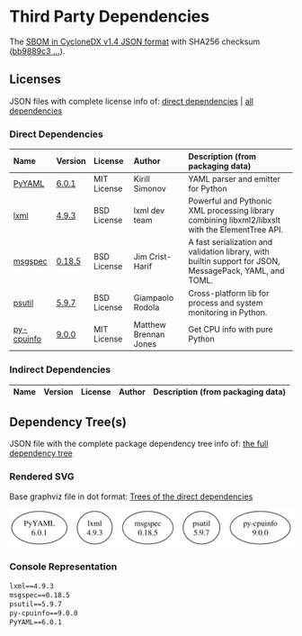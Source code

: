 # Third Party Dependencies

<!--[[[fill sbom_sha256()]]]-->
The [SBOM in CycloneDX v1.4 JSON format](https://git.sr.ht/~sthagen/taksonomia/blob/default/etc/sbom/cdx.json) with SHA256 checksum ([bb9889c3 ...](https://git.sr.ht/~sthagen/taksonomia/blob/default/etc/sbom/cdx.json.sha256 "sha256:bb9889c31442c332757f3d6c47cede8a4d0c8b1c86856c9f2151f0e85eac7fcc")).
<!--[[[end]]] (checksum: baf359ee3c38309fc630dae45757bc1f)-->
## Licenses 

JSON files with complete license info of: [direct dependencies](direct-dependency-licenses.json) | [all dependencies](all-dependency-licenses.json)

### Direct Dependencies

<!--[[[fill direct_dependencies_table()]]]-->
| Name                                                  | Version                                             | License     | Author                | Description (from packaging data)                                                                        |
|:------------------------------------------------------|:----------------------------------------------------|:------------|:----------------------|:---------------------------------------------------------------------------------------------------------|
| [PyYAML](https://pyyaml.org/)                         | [6.0.1](https://pypi.org/project/PyYAML/6.0.1/)     | MIT License | Kirill Simonov        | YAML parser and emitter for Python                                                                       |
| [lxml](https://lxml.de/)                              | [4.9.3](https://pypi.org/project/lxml/4.9.3/)       | BSD License | lxml dev team         | Powerful and Pythonic XML processing library combining libxml2/libxslt with the ElementTree API.         |
| [msgspec](https://jcristharif.com/msgspec/)           | [0.18.5](https://pypi.org/project/msgspec/0.18.5/)  | BSD License | Jim Crist-Harif       | A fast serialization and validation library, with builtin support for JSON, MessagePack, YAML, and TOML. |
| [psutil](https://github.com/giampaolo/psutil)         | [5.9.7](https://pypi.org/project/psutil/5.9.7/)     | BSD License | Giampaolo Rodola      | Cross-platform lib for process and system monitoring in Python.                                          |
| [py-cpuinfo](https://github.com/workhorsy/py-cpuinfo) | [9.0.0](https://pypi.org/project/py-cpuinfo/9.0.0/) | MIT License | Matthew Brennan Jones | Get CPU info with pure Python                                                                            |
<!--[[[end]]] (checksum: 62c99e5e609ba834dd5269e93284acb3)-->

### Indirect Dependencies

<!--[[[fill indirect_dependencies_table()]]]-->
| Name | Version | License | Author | Description (from packaging data) |
|:-----|:--------|:--------|:-------|:----------------------------------|
<!--[[[end]]] (checksum: 8a87b89207db0be2864af66f9266660c)-->

## Dependency Tree(s)

JSON file with the complete package dependency tree info of: [the full dependency tree](package-dependency-tree.json)

### Rendered SVG

Base graphviz file in dot format: [Trees of the direct dependencies](package-dependency-tree.dot.txt)

<img src="./package-dependency-tree.svg" alt="Trees of the direct dependencies" title="Trees of the direct dependencies"/>

### Console Representation

<!--[[[fill dependency_tree_console_text()]]]-->
````console
lxml==4.9.3
msgspec==0.18.5
psutil==5.9.7
py-cpuinfo==9.0.0
PyYAML==6.0.1
````
<!--[[[end]]] (checksum: df1887c1f883df1b4925a00d03e48746)-->
